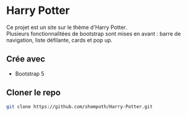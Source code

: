 # Harry Potter

Ce projet est un site sur le thème d'Harry Potter. </br>
Plusieurs fonctionnalitées de bootstrap sont mises en avant : barre de navigation, liste défilante, cards et pop up.

## Crée avec

* Bootstrap 5

## Cloner le repo
```sh
git clone https://github.com/shompoth/Harry-Potter.git
```
